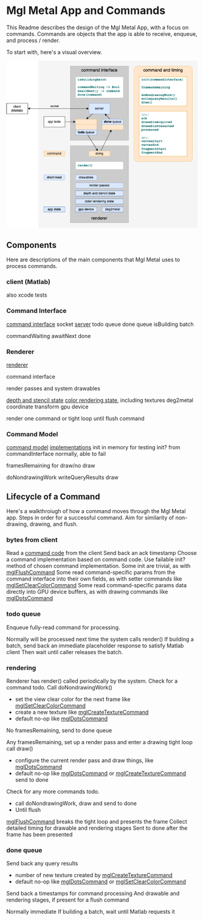 # Mgl Metal App and Commands

This Readme describes the design of the Mgl Metal App, with a focus on commands.
Commands are objects that the app is able to receive, enqueue, and process / render.

To start with, here's a visual overview.

![Overview of Mgl Metal app command model](metal/command-model-etc.png)

## Components

Here are descriptions of the main components that Mgl Metal uses to process commands.

### client (Matlab)
also xcode tests

### Command Interface
[command interface](metal/mglMetal/mglCommandInterface.swift)
socket [server](metal/mglMetal/mglServer.swift)
todo queue
done queue
isBuilding batch

commandWaiting
awaitNext
done

### Renderer
[renderer](metal/mglMetal/mglRenderer2.swift)

command interface

render passes and system drawables

[depth and stencil state](metal/mglMetal/mglDepthStencilConfig.swift)
[color rendering state](metal/mglMetal/mglColorRenderingConfig.swift), including textures
deg2metal coordinate transform
gpu device

render one command or tight loop until flush command

### Command Model
[command model](metal/mglMetal/mglCommandModel.swift)
[implementations]([url](https://github.com/justingardner/mgl/tree/commandModel/metal/mglMetal/commands))
init in memory for testing
init? from commandInterface normally, able to fail

framesRemaining for draw/no draw

doNondrawingWork
writeQueryResults
draw

## Lifecycle of a Command

Here's a walkthroiugh of how a command moves through the Mgl Metal app.
Steps in order for a successful command.
Aim for similarity of non-drawing, drawing, and flush.

### bytes from client
Read a [command code](metal/mglMetal/mglCommandTypes.h) from the client
Send back an ack timestamp
Choose a command implementation based on command code.
Use failable init? method of chosen command implementation.
Some init are trivial, as with [mglFlushCommand](metal/mglMetal/commands/mglFlushCommand.swift)
Some read command-specific params from the command interface into their own fields, as with setter commands like [mglSetClearColorCommand](metal/mglMetal/commands/mglSetClearColorCommand.swift)
Some read command-specific params data directly into GPU device buffers, as with drawing commands like [mglDotsCommand](metal/mglMetal/commands/mglDotsCommand.swift)

### todo queue
Enqueue fully-read command for processing.

Normally will be processed next time the system calls render()
If building a batch, send back an immediate placeholder response to satisfy Matlab client
Then wait until caller releases the batch.

### rendering
Renderer has render() called periodically by the system.
Check for a command todo.
Call doNondrawingWork()
 - set the view clear color for the next frame like [mglSetClearColorCommand](metal/mglMetal/commands/mglSetClearColorCommand.swift)
 - create a new texture like [mglCreateTextureCommand](metal/mglMetal/commands/mglCreateTextureCommand.swift)
 - default no-op like [mglDotsCommand](metal/mglMetal/commands/mglDotsCommand.swift)

No framesRemaining, send to done queue

Any framesRemaining, set up a render pass and enter a drawing tight loop
call draw()
 - configure the current render pass and draw things, like [mglDotsCommand](metal/mglMetal/commands/mglDotsCommand.swift)
 - default no-op like [mglDotsCommand](metal/mglMetal/commands/mglDotsCommand.swift) or [mglCreateTextureCommand](metal/mglMetal/commands/mglCreateTextureCommand.swift)
send to done

Check for any more commands todo.
 - call doNondrawingWork, draw and send to done
 - Until flush

[mglFlushCommand](metal/mglMetal/commands/mglFlushCommand.swift) breaks the tight loop and presents the frame
Collect detailed timing for drawable and rendering stages
Sent to done after the frame has been presented

### done queue
Send back any query results
 - number of new texture created by [mglCreateTextureCommand](metal/mglMetal/commands/mglCreateTextureCommand.swift)
 - default no-op like [mglDotsCommand](metal/mglMetal/commands/mglDotsCommand.swift) or [mglSetClearColorCommand](metal/mglMetal/commands/mglSetClearColorCommand.swift)

Send back a timestamps for command processing
And drawable and rendering stages, if present for a flush command

Normally immediate
If building a batch, wait until Matlab requests it
